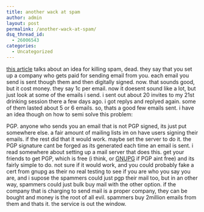 ```yaml
---
title: another wack at spam
author: admin
layout: post
permalink: /another-wack-at-spam/
dsq_thread_id:
  - 26006543
categories:
  - Uncategorized
---
```

[this article][1] talks about an idea for killing spam, dead. they say that you set up a company who gets paid for sending email from you. each email you send is sent though them and then digitally signed. now. that sounds good, but it cost money. they say 1c per email. now it doesent sound like a lot, but just look at some of the emails i send. i sent out about 20 invites to my 21st drinking session there a few days ago. i got replys and replyed again. some of them lasted about 5 or 6 emails. so, thats a good few emails sent. i have an idea though on how to semi solve this problem:

<!--more-->

PGP. anyone who sends you an email that is not PGP signed, its just put somewhere else. a fair amount of mailing lists im on have users signing their emails. if the rest did that it would work. maybe set the server to do it. the PGP signature cant be forged as its generated each time an email is sent. i read somewhere about setting up a mail server that does this. get your friends to get PGP, which is free (i think, or [GNUPG][2] if PGP aint free) and its fairly simple to do. not sure if it would work, and you could probably fake a cert from gnupg as their no real testing to see if you are who you say you are, and i supose the spammers could just pgp their mail too, but in an other way, spammers could just bulk buy mail with the other option. if the company that is charging to send mail is a proper company, they can be bought and money is the root of all evil. spammers buy 2million emails from them and thats it. the service is out the window.

 [1]: http://www.tbray.org/ongoing/When/200x/2003/10/12/SpamPlan27
 [2]: http://www.gnupg.org